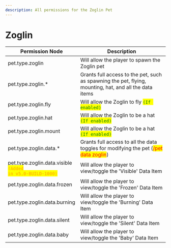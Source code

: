 ```yaml
---
description: All permissions for the Zoglin Pet
---
```



# Zoglin
| Permission Node | Description |
| - | - |
| pet.type.zoglin | Will allow the player to spawn the Zoglin pet |
| pet.type.zoglin.* | Grants full access to the pet, such as spawning the pet, flying, mounting, hat, and all the data items |
| pet.type.zoglin.fly | Will allow the Zoglin to fly <mark style="color:green;">`(If enabled)`</mark> |
| pet.type.zoglin.hat | Will allow the Zoglin to be a hat <mark style="color:green;">`(If enabled)`</mark> |
| pet.type.zoglin.mount | Will allow the Zoglin to be a hat <mark style="color:green;">`(If enabled)`</mark> |
| pet.type.zoglin.data.* | Grants full access to all the data toggles for modifying the pet (<mark style="color:red;">/pet data zoglin</mark>) |
| pet.type.zoglin.data.visible<br><mark style="color:orange;"><code>(Added in v5.0-BUILD-1000)</code></mark> | Will allow the player to view/toggle the 'Visible' Data Item |
| pet.type.zoglin.data.frozen | Will allow the player to view/toggle the 'Frozen' Data Item |
| pet.type.zoglin.data.burning | Will allow the player to view/toggle the 'Burning' Data Item |
| pet.type.zoglin.data.silent | Will allow the player to view/toggle the 'Silent' Data Item |
| pet.type.zoglin.data.baby | Will allow the player to view/toggle the 'Baby' Data Item |

